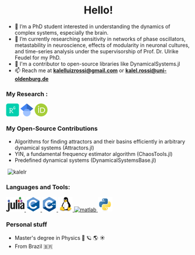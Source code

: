 <h1 align="center"> Hello! </h1>

- 👀 I’m a PhD student interested in understanding the dynamics of complex systems, especially the brain.
- 🔭 I’m currently researching sensitivity in networks of phase oscillators, metastability in neuroscience, effects of modularity in neuronal cultures, and time-series analysis under the supervisorship of Prof. Dr. Ulrike Feudel for my PhD.
- 🌱 I'm a contributor to open-source libraries like DynamicalSystems.jl
- 📫 Reach me at **kalelluizrossi@gmail.com** or **kalel.rossi@uni-oldenburg.de**

<h3 align="left">My Research :</h3>
<p align="left">
<a href="https://www.researchgate.net/profile/Kalel-Rossi" target="blank"><img align="center" src="https://raw.githubusercontent.com/KalelR/KalelR/master/researchgate_icon.png" alt="kalellrossi" height="35" width="35" /></a>
<a href="https://scholar.google.com/citations?user=pAHx2-oAAAAJ&hl=en" target="blank"><img align="center" src="google-scholar.svg" alt="kalellrossi" height="35" width="35" /></a>
  <a href="https://orcid.org/my-orcid?orcid=0000-0002-5055-3012" target="blank"><img align="center" src="ORCID-icon.png" alt="kalellrossi" height="35" width="35" /></a>
</p>

<h3 align="left">My Open-Source Contributions </h3>

- Algorithms for finding attractors and their basins efficiently in arbitrary dynamical systems (Attractors.jl)
- YIN, a fundamental frequency estimator algorithm (ChaosTools.jl)
- Predefined dynamical systems (DynamicalSystemsBase.jl)


<!-- <h4 align="left">Github Stats </h4> -->
<p>&nbsp;<img align="center" src="https://github-readme-stats.vercel.app/api?username=KalelR&show_icons=true&locale=en" alt="kalelr" /></p>


<h3 align="left">Languages and Tools:</h3>
<p align="left"> 
  <a href="https://julialang.org" target="_blank"> <img src="https://raw.githubusercontent.com/KalelR/KalelR/master/julia_icon.png" alt="c" width="50" height="40"/> </a>  <a href="https://www.cprogramming.com/" target="_blank"> <img src="https://raw.githubusercontent.com/devicons/devicon/master/icons/c/c-original.svg" alt="c" width="40" height="40"/> </a> <a href="https://www.w3schools.com/cpp/" target="_blank"> <img src="https://raw.githubusercontent.com/devicons/devicon/master/icons/cplusplus/cplusplus-original.svg" alt="cplusplus" width="40" height="40"/> </a> <a href="https://www.linux.org/" target="_blank"> <img src="https://raw.githubusercontent.com/devicons/devicon/master/icons/linux/linux-original.svg" alt="linux" width="40" height="40"/> </a> <a href="https://www.mathworks.com/" target="_blank"> <img src="https://upload.wikimedia.org/wikipedia/commons/2/21/Matlab_Logo.png" alt="matlab" width="40" height="40"/> </a> <a href="https://www.python.org" target="_blank"> <img src="https://raw.githubusercontent.com/devicons/devicon/master/icons/python/python-original.svg" alt="python" width="40" height="40"/> </a> 
</p>


<h3 align="left"> Personal stuff </h3>

- Master's degree in Physics 🧲 🪐 🌎 ☀️
- From Brazil 🇧🇷
